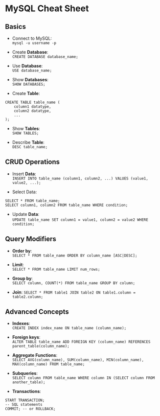 # MySQL Cheat Sheet

## Basics 

- Connect to MySQL:  
`mysql -u username -p`

- Create **Database**:  
`CREATE DATABASE database_name;` 

- Use **Database**:  
`USE database_name;`

- Show **Databases**:  
`SHOW DATABASES;`

- Create **Table**:  
```
CREATE TABLE table_name (
    column1 datatype,
    column2 datatype,
    ...
);
```

- Show **Tables**:  
`SHOW TABLES;`

- Describe **Table**:  
`DESC table_name;`

## CRUD Operations 

- Insert **Data**:  
`INSERT INTO table_name (column1, column2, ...) VALUES (value1, value2, ...);`

- Select Data:  
```
SELECT * FROM table_name;
SELECT column1, column2 FROM table_name WHERE condition;
```

- Update **Data**:  
`UPDATE table_name SET column1 = value1, column2 = value2 WHERE condition;`


## Query Modifiers 

- **Order by**:  
`SELECT * FROM table_name ORDER BY column_name [ASC|DESC];`

- **Limit**:  
`SELECT * FROM table_name LIMIT num_rows;`

- **Group by**:  
`SELECT column, COUNT(*) FROM table_name GROUP BY column;`

- **Join**: 
`SELECT * FROM table1 JOIN table2 ON table1.column = table2.column;`

## Advanced Concepts 

- **Indexes**:  
`CREATE INDEX index_name ON table_name (column_name);`

- **Foreign keys**:  
`ALTER TABLE table_name ADD FOREIGN KEY (column_name) REFERENCES parent_table(column_name);`


- **Aggregate Functions**:  
`SELECT AVG(column_name), SUM(column_name), MIN(column_name), MAX(column_name) FROM table_name;`

- **Subqueries**:  
`SELECT column FROM table_name WHERE column IN (SELECT column FROM another_table);`

- **Transactions**:  
``` 
START TRANSACTION;
-- SQL statements
COMMIT; -- or ROLLBACK;
```